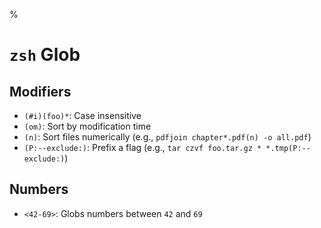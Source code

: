 %

# `zsh` Glob

## Modifiers

- `(#i)(foo)*`: Case insensitive
- `(om)`: Sort by modification time
- `(n)`: Sort files numerically (e.g., `pdfjoin chapter*.pdf(n) -o all.pdf`)
- `(P:--exclude:)`: Prefix a flag (e.g., `tar czvf foo.tar.gz * *.tmp(P:--exclude:)`)

## Numbers

- `<42-69>`: Globs numbers between `42` and `69`
